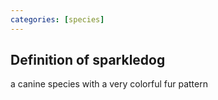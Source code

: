 ```yaml
---
categories: [species]
---
```

## Definition of sparkledog

a canine species with a very colorful fur pattern
